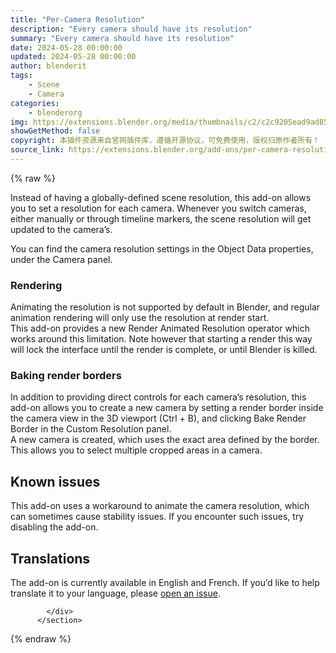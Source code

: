 ```yaml
---
title: "Per-Camera Resolution"
description: "Every camera should have its resolution"
summary: "Every camera should have its resolution"
date: 2024-05-28 00:00:00
updated: 2024-05-28 00:00:00
author: blenderit
tags: 
    - Scene
    - Camera
categories:
    - blenderorg
img: https://extensions.blender.org/media/thumbnails/c2/c2c9205ead9ad8583eb75c6b8d79db81876df1f24a412ccd3868aaa087afa794_640x360.webp
showGetMethod: false
copyright: 本插件资源来自官网插件库，遵循开源协议，可免费使用，版权归原作者所有！
source_link: https://extensions.blender.org/add-ons/per-camera-resolution/
---
```


{% raw %}
<section id="about" class="mt-3">
            <div class="box style-rich-text">
              <p>Instead of having a globally-defined scene resolution, this add-on
allows you to set a resolution for each camera. Whenever you switch
cameras, either manually or through timeline markers, the scene
resolution will get updated to the camera’s.</p>
<p>You can find the camera resolution settings in the Object Data
properties, under the Camera panel.</p>
<h3>Rendering</h3>
<p>Animating the resolution is not supported by default in Blender, and
regular animation rendering will only use the resolution at render
start.<br>
This add-on provides a new Render Animated Resolution operator which
works around this limitation. Note however that starting a render this
way will lock the interface until the render is complete, or until
Blender is killed.</p>
<h3>Baking render borders</h3>
<p>In addition to providing direct controls for each camera’s resolution,
this add-on allows you to create a new camera by setting a render
border inside the camera view in the 3D viewport (Ctrl + B), and
clicking Bake Render Border in the Custom Resolution panel.<br>
A new camera is created, which uses the exact area defined by the
border. This allows you to select multiple cropped areas in a camera.</p>
<h2>Known issues</h2>
<p>This add-on uses a workaround to animate the camera resolution, which
can sometimes cause stability issues. If you encounter such issues,
try disabling the add-on.</p>
<h2>Translations</h2>
<p>The add-on is currently available in English and French. If you’d like to help translate it to your language, please <a rel="nofollow noopener noreferrer external" target="_blank" href="https://projects.blender.org/pioverfour/per_camera_resolution/issues/new">open an issue</a>.</p>

            </div>
          </section>
<div style="display: none">blenderorg</div>
{% endraw %}